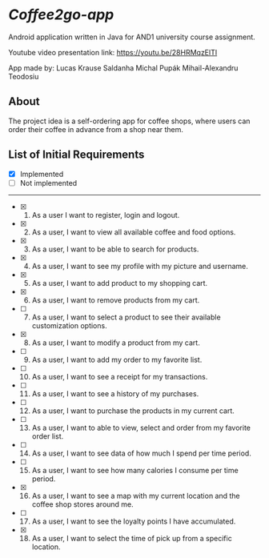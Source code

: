 # *Coffee2go-app*

Android application written in Java for AND1 university course assignment.

Youtube video presentation link: https://youtu.be/28HRMqzElTI

App made by:
Lucas Krause Saldanha
Michal Pupák
Mihail-Alexandru Teodosiu

## About
The project idea is a self-ordering app for coffee shops, where users can order their coffee in advance from a shop near them.


## List of Initial Requirements
- [x] Implemented
- [ ] Not implemented
---


- [x] 1. As a user I want to register, login and logout. 

- [x] 2. As a user, I want to view all available coffee and food options. 

- [x] 3. As a user, I want to be able to search for products. 

- [x] 4. As a user, I want to see my profile with my picture and username.

- [x] 5. As a user, I want to add product to my shopping cart. 

- [x] 6. As a user, I want to remove products from my cart. 

- [ ] 7. As a user, I want to select a product to see their available customization options. 

- [x] 8. As a user, I want to modify a product from my cart. 

- [ ] 9. As a user, I want to add my order to my favorite list. 

- [ ] 10. As a user, I want to see a receipt for my transactions. 

- [ ] 11. As a user, I want to see a history of my purchases. 

- [ ] 12. As a user, I want to purchase the products in my current cart. 

- [ ] 13. As a user, I want to able to view, select and order from my favorite order list. 

- [ ] 14. As a user, I want to see data of how much I spend per time period. 

- [ ] 15. As a user, I want to see how many calories I consume per time period. 

- [x] 16. As a user, I want to see a map with my current location and the coffee shop stores around me. 

- [ ] 17. As a user, I want to see the loyalty points I have accumulated.

- [x] 18. As a user, I want to select the time of pick up from a specific location.



